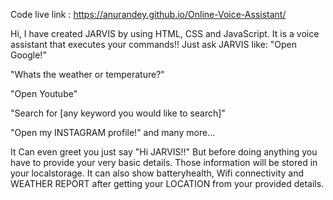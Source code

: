 Code live link : https://anurandey.github.io/Online-Voice-Assistant/


Hi, I have created JARVIS by using HTML, CSS and JavaScript. It is a voice assistant that executes your commands!! 
Just ask JARVIS like:
"Open Google!"

"Whats the weather or temperature?"

"Open Youtube"

"Search for [any keyword you would like to search]"

"Open my INSTAGRAM profile!"
and many more...

It Can even greet you just say "Hi JARVIS!!"
But before doing anything you have to provide your very basic details. Those information will be stored in your localstorage. It can also show batteryhealth, Wifi connectivity and 
WEATHER REPORT after getting your LOCATION from your provided details.

